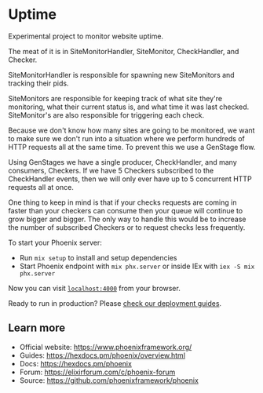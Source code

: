# Uptime

Experimental project to monitor website uptime.

The meat of it is in SiteMonitorHandler, SiteMonitor, CheckHandler, and Checker.

SiteMonitorHandler is responsible for spawning new SiteMonitors and tracking their pids.

SiteMonitors are responsible for keeping track of what site they're monitoring, what their current status is, and what time it was last checked. SiteMonitor's are also responsible for triggering each check.

Because we don't know how many sites are going to be monitored, we want to make sure we don't run into a situation where we perform hundreds of HTTP requests all at the same time. To prevent this we use a GenStage flow.

Using GenStages we have a single producer, CheckHandler, and many consumers, Checkers. If we have 5 Checkers subscribed to the CheckHandler events, then we will only ever have up to 5 concurrent HTTP requests all at once.

One thing to keep in mind is that if your checks requests are coming in faster than your checkers can consume then your queue will continue to grow bigger and bigger. The only way to handle this would be to increase the number of subscribed Checkers or to request checks less frequently.


To start your Phoenix server:

  * Run `mix setup` to install and setup dependencies
  * Start Phoenix endpoint with `mix phx.server` or inside IEx with `iex -S mix phx.server`

Now you can visit [`localhost:4000`](http://localhost:4000) from your browser.

Ready to run in production? Please [check our deployment guides](https://hexdocs.pm/phoenix/deployment.html).

## Learn more

  * Official website: https://www.phoenixframework.org/
  * Guides: https://hexdocs.pm/phoenix/overview.html
  * Docs: https://hexdocs.pm/phoenix
  * Forum: https://elixirforum.com/c/phoenix-forum
  * Source: https://github.com/phoenixframework/phoenix
